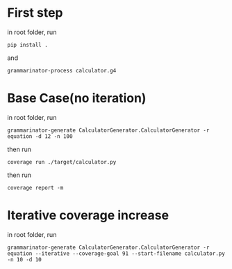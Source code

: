# First step

in root folder, run

`pip install .`

and

`grammarinator-process calculator.g4`

# Base Case(no iteration)

in root folder, run

`grammarinator-generate CalculatorGenerator.CalculatorGenerator -r equation -d 12 -n 100`

then run

`coverage run ./target/calculator.py`

then run

`coverage report -m`

# Iterative coverage increase

in root folder, run

`grammarinator-generate CalculatorGenerator.CalculatorGenerator -r equation --iterative --coverage-goal 91 --start-filename calculator.py -n 10 -d 10`
